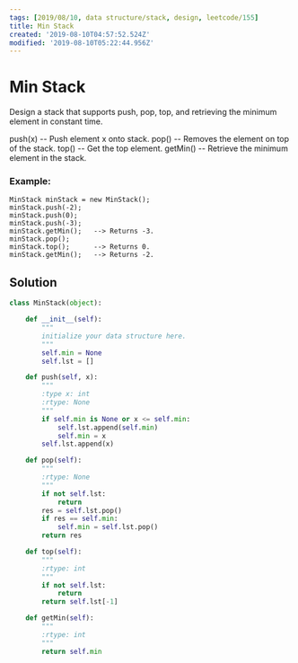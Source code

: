 ```yaml
---
tags: [2019/08/10, data structure/stack, design, leetcode/155]
title: Min Stack
created: '2019-08-10T04:57:52.524Z'
modified: '2019-08-10T05:22:44.956Z'
---
```


# Min Stack

Design a stack that supports push, pop, top, and retrieving the minimum element in constant time.

push(x) -- Push element x onto stack.
pop() -- Removes the element on top of the stack.
top() -- Get the top element.
getMin() -- Retrieve the minimum element in the stack.


### Example:

```
MinStack minStack = new MinStack();
minStack.push(-2);
minStack.push(0);
minStack.push(-3);
minStack.getMin();   --> Returns -3.
minStack.pop();
minStack.top();      --> Returns 0.
minStack.getMin();   --> Returns -2.
```


## Solution

```python
class MinStack(object):

    def __init__(self):
        """
        initialize your data structure here.
        """
        self.min = None
        self.lst = []

    def push(self, x):
        """
        :type x: int
        :rtype: None
        """
        if self.min is None or x <= self.min:
            self.lst.append(self.min)
            self.min = x
        self.lst.append(x)

    def pop(self):
        """
        :rtype: None
        """
        if not self.lst:
            return
        res = self.lst.pop()
        if res == self.min:
            self.min = self.lst.pop()
        return res

    def top(self):
        """
        :rtype: int
        """
        if not self.lst:
            return
        return self.lst[-1]

    def getMin(self):
        """
        :rtype: int
        """
        return self.min
```
